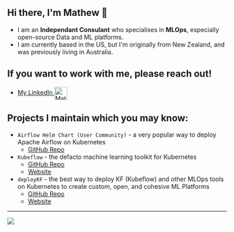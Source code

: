 ## Hi there, I'm Mathew 👋

- I am an __Independant Consulant__ who specialises in __MLOps__, especially open-source Data and ML platforms.
- I am currently based in the US, but I'm originally from New Zealand, and was previously living in Australia.

## If you want to work with me, please reach out!

- <a href="https://www.linkedin.com/in/mathewwicks/" target="blank">My LinkedIn <img align="center" src="https://upload.wikimedia.org/wikipedia/commons/c/ca/LinkedIn_logo_initials.png" alt="Mathew Wicks LinkedIn" height="30" width="30" /></a>

## Projects I maintain which you may know:

- `Airflow Helm Chart (User Community)` - a very popular way to deploy Apache Airflow on Kubernetes
   - [GitHub Repo](https://github.com/airflow-helm/charts/)
- `Kubeflow` - the defacto machine learning toolkit for Kubernetes
   - [GitHub Repo](https://github.com/kubeflow/kubeflow)
   - [Website](https://www.kubeflow.org/)
- `deployKF` - the best way to deploy KF (Kubeflow) and other MLOps tools on Kubernetes to create custom, open, and cohesive ML Platforms
   - [GitHub Repo](https://github.com/deployKF/deployKF)
   - [Website](https://www.deploykf.org/)

---

<picture>
<source srcset="https://github-readme-stats.vercel.app/api?username=thesuperzapper&hide=stars&show_icons=true&theme=dark" media="(prefers-color-scheme: dark)"/>
<source srcset="https://github-readme-stats.vercel.app/api?username=thesuperzapper&hide=stars&show_icons=true" media="(prefers-color-scheme: light), (prefers-color-scheme: no-preference)" />
<img src="https://github-readme-stats.vercel.app/api?username=thesuperzapper&hide=stars&show_icons=true" />
</picture>
